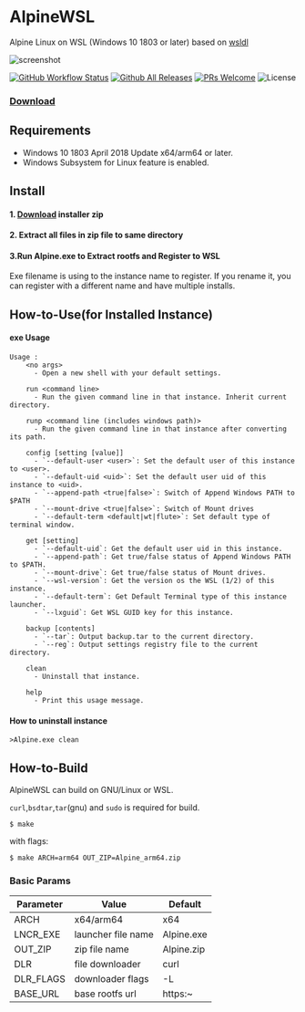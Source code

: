 # AlpineWSL
Alpine Linux on WSL (Windows 10 1803 or later)
based on [wsldl](https://github.com/yuk7/wsldl)

![screenshot](https://raw.githubusercontent.com/wiki/yuk7/wsldl/img/Alpine_Arch_Cent.png)

[![GitHub Workflow Status](https://img.shields.io/github/actions/workflow/status/yuk7/AlpineWSL/build-zip.yaml?style=flat-square)](https://github.com/yuk7/AlpineWSL/actions/workflows/build-zip.yaml)
[![Github All Releases](https://img.shields.io/github/downloads/yuk7/AlpineWSL/total.svg?style=flat-square)](https://github.com/yuk7/AlpineWSL/releases/latest)
[![PRs Welcome](https://img.shields.io/badge/PRs-welcome-brightgreen.svg?style=flat-square)](http://makeapullrequest.com)
![License](https://img.shields.io/github/license/yuk7/AlpineWSL.svg?style=flat-square)

### [Download](https://github.com/yuk7/AlpineWSL/releases/latest)


## Requirements
* Windows 10 1803 April 2018 Update x64/arm64 or later.
* Windows Subsystem for Linux feature is enabled.

## Install
#### 1. [Download](https://github.com/yuk7/AlpineWSL/releases/latest) installer zip

#### 2. Extract all files in zip file to same directory

#### 3.Run Alpine.exe to Extract rootfs and Register to WSL
Exe filename is using to the instance name to register.
If you rename it, you can register with a different name and have multiple installs.


## How-to-Use(for Installed Instance)
#### exe Usage
```dos
Usage :
    <no args>
      - Open a new shell with your default settings.

    run <command line>
      - Run the given command line in that instance. Inherit current directory.

    runp <command line (includes windows path)>
      - Run the given command line in that instance after converting its path.

    config [setting [value]]
      - `--default-user <user>`: Set the default user of this instance to <user>.
      - `--default-uid <uid>`: Set the default user uid of this instance to <uid>.
      - `--append-path <true|false>`: Switch of Append Windows PATH to $PATH
      - `--mount-drive <true|false>`: Switch of Mount drives
      - `--default-term <default|wt|flute>`: Set default type of terminal window.

    get [setting]
      - `--default-uid`: Get the default user uid in this instance.
      - `--append-path`: Get true/false status of Append Windows PATH to $PATH.
      - `--mount-drive`: Get true/false status of Mount drives.
      - `--wsl-version`: Get the version os the WSL (1/2) of this instance.
      - `--default-term`: Get Default Terminal type of this instance launcher.
      - `--lxguid`: Get WSL GUID key for this instance.

    backup [contents]
      - `--tar`: Output backup.tar to the current directory.
      - `--reg`: Output settings registry file to the current directory.

    clean
      - Uninstall that instance.

    help
      - Print this usage message.
```


#### How to uninstall instance
```dos
>Alpine.exe clean

```

## How-to-Build
AlpineWSL can build on GNU/Linux or WSL.

`curl`,`bsdtar`,`tar`(gnu) and `sudo` is required for build.
```shell
$ make
```

with flags:
```
$ make ARCH=arm64 OUT_ZIP=Alpine_arm64.zip
```

### Basic Params
|  Parameter |  Value  |  Default  |
| ---- | ---- | ---- |
|  ARCH  |  x64/arm64  | x64 |
|  LNCR_EXE  |  launcher file name  | Alpine.exe |
|  OUT_ZIP  |  zip file name  | Alpine.zip |
|  DLR  |  file downloader  | curl |
|  DLR_FLAGS  |  downloader flags  | -L |
|  BASE_URL  |  base rootfs url  | https:~ |
